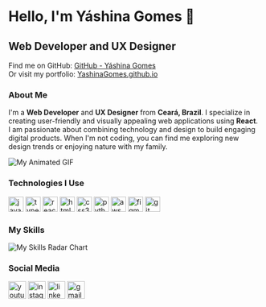 # Hello, I'm Yáshina Gomes 👋

## Web Developer and UX Designer

Find me on GitHub: [GitHub - Yáshina Gomes](https://github.com/YashinaGomes)  
Or visit my portfolio: [YashinaGomes.github.io](https://YashinaGomes.github.io)

### About Me
I'm a **Web Developer** and **UX Designer** from **Ceará, Brazil**. I specialize in creating user-friendly and visually appealing web applications using **React**. I am passionate about combining technology and design to build engaging digital products. When I'm not coding, you can find me exploring new design trends or enjoying nature with my family.

![My Animated GIF](https://i.pinimg.com/originals/fe/de/ca/fedecae5d19804b3a5ef226c40380a79.gif)

### Technologies I Use
<div align="left">
  <img src="https://cdn.jsdelivr.net/gh/devicons/devicon/icons/javascript/javascript-original.svg" height="30" alt="javascript logo" />
  <img src="https://cdn.jsdelivr.net/gh/devicons/devicon/icons/typescript/typescript-original.svg" height="30" alt="typescript logo" />
  <img src="https://cdn.jsdelivr.net/gh/devicons/devicon/icons/react/react-original.svg" height="30" alt="react logo" />
  <img src="https://cdn.jsdelivr.net/gh/devicons/devicon/icons/html5/html5-original.svg" height="30" alt="html5 logo" />
  <img src="https://cdn.jsdelivr.net/gh/devicons/devicon/icons/css3/css3-original.svg" height="30" alt="css3 logo" />
  <img src="https://cdn.jsdelivr.net/gh/devicons/devicon/icons/python/python-original.svg" height="30" alt="python logo" />
  <img src="https://cdn.jsdelivr.net/gh/devicons/devicon/icons/amazonwebservices/amazonwebservices-line-wordmark.svg" height="30" alt="aws logo" />
  <img src="https://cdn.jsdelivr.net/gh/devicons/devicon/icons/figma/figma-original.svg" height="30" alt="figma logo" />
  <img src="https://cdn.jsdelivr.net/gh/devicons/devicon/icons/git/git-original.svg" height="30" alt="git logo" />
</div>

### My Skills
![My Skills Radar Chart](https://quickchart.io/chart?c=%7Btype%3A%22radar%22%2Cdata%3A%7Blabels%3A%5B%22JavaScript%22%2C%22React%22%2C%22HTML%22%2C%22CSS%22%2C%22Figma%22%5D%2Cdatasets%3A%5B%7Blabel%3A%22Skills%22%2Cdata%3A%5B90%2C95%2C85%2C95%2C90%5D%2CbackgroundColor%3A%22rgba(76%2C175%2C80%2C0.6)%22%2CborderColor%3A%22rgba(76%2C175%2C80%2C1)%22%2CborderWidth%3A2%2CpointBackgroundColor%3A%22rgba(255%2C255%2C255%2C1)%22%2CpointBorderColor%3A%22rgba(76%2C175%2C80%2C1)%22%7D%5D%7D%2Coptions%3A%7Bscales%3A%7B%7DyTicks%3A%7BbeginAtZero%3Atrue%7D%7D%2Cplugins%3A%7D%7D%7D)



### Social Media
<div align="left">
  <a href="https://www.youtube.com" target="_blank"><img src="https://img.shields.io/static/v1?message=Youtube&logo=youtube&label=&color=FF0000&logoColor=white&style=for-the-badge" height="35" alt="youtube logo" /></a>
  <a href="https://www.instagram.com" target="_blank"><img src="https://img.shields.io/static/v1?message=Instagram&logo=instagram&label=&color=E4405F&logoColor=white&style=for-the-badge" height="35" alt="instagram logo" /></a>
  <a href="https://www.linkedin.com/in/YashinaGomes" target="_blank"><img src="https://img.shields.io/static/v1?message=LinkedIn&logo=linkedin&label=&color=0077B5&logoColor=white&style=for-the-badge" height="35" alt="linkedin logo" /></a>
  <a href="mailto:your-email@example.com"><img src="https://img.shields.io/static/v1?message=Gmail&logo=gmail&label=&color=D14836&logoColor=white&style=for-the-badge" height="35" alt="gmail logo" /></a>
</div>
